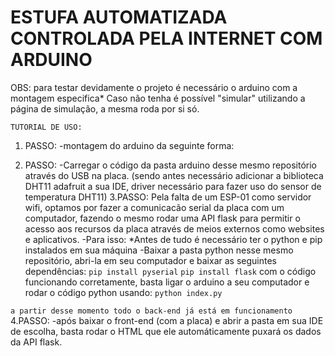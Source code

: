 # ESTUFA AUTOMATIZADA CONTROLADA PELA INTERNET COM ARDUINO

OBS: para testar devidamente o projeto é necessário o arduino com a montagem especifica* 
Caso não tenha é possível "simular" utilizando a página de simulação, a mesma roda por si só.

``TUTORIAL DE USO:``

1. PASSO:
   -montagem do arduino da seguinte forma:

2. PASSO:
   -Carregar o código da pasta arduino desse mesmo repositório através do USB na placa.
   (sendo antes necessário adicionar a biblioteca DHT11 adafruit a sua IDE, driver necessário para fazer uso do sensor de temperatura DHT11)
3.PASSO:
  Pela falta de um ESP-01 como servidor wifi, optamos por fazer a comunicacão serial da placa com um computador, fazendo o mesmo rodar uma API flask
  para permitir o acesso aos recursos da placa através de meios externos como websites e aplicativos.
   -Para isso:
     *Antes de tudo é necessário ter o python e pip instalados em sua máquina
   -Baixar a pasta python nesse mesmo repositório, abri-la em seu computador e baixar as seguintes dependências:
   `pip install pyserial`
   `pip install flask`
   com o código funcionando corretamente, basta ligar o arduino a seu computador e rodar o código python usando:
   `python index.py`

``a partir desse momento todo o back-end já está em funcionamento``
4.PASSO: 
    -após baixar o front-end (com a placa) e abrir a pasta em sua IDE de escolha, basta rodar o HTML que ele automáticamente puxará os dados da API flask.
